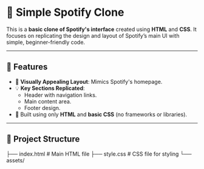 # 🎵 Simple Spotify Clone

This is a **basic clone of Spotify's interface** created using **HTML** and **CSS**. It focuses on replicating the design and layout of Spotify’s main UI with simple, beginner-friendly code.

---

## 🌟 Features

- 🎨 **Visually Appealing Layout**: Mimics Spotify's homepage.
- 💡 **Key Sections Replicated**:
  - Header with navigation links.
  - Main content area.
  - Footer design.
- 🚀 Built using only **HTML** and **basic CSS** (no frameworks or libraries).

---

## 📂 Project Structure
  ├── index.html # Main HTML file 
  ├── style.css # CSS file for styling 
  └── assets/
